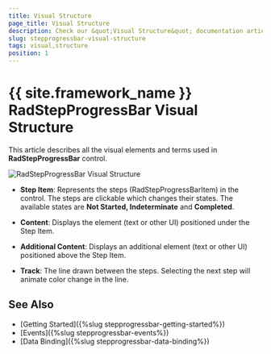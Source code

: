 ```yaml
---
title: Visual Structure
page_title: Visual Structure
description: Check our &quot;Visual Structure&quot; documentation article for the RadStepProgressBar control.
slug: stepprogressbar-visual-structure
tags: visual,structure
position: 1
---
```


# {{ site.framework_name }} RadStepProgressBar Visual Structure

This article describes all the visual elements and terms used in __RadStepProgressBar__ control. 

![RadStepProgressBar Visual Structure](images/stepprogressbar-visual-structure-0.png)

* __Step Item__: Represents the steps (RadStepProgressBarItem) in the control. The steps are clickable which changes their states. The available states are __Not Started, Indeterminate__ and __Completed__.

* __Content__: Displays the element (text or other UI) positioned under the Step Item.

* __Additional Content__: Displays an additional element (text or other UI) positioned above the Step Item.

* __Track__: The line drawn between the steps. Selecting the next step will animate color change in the line.

## See Also 
* [Getting Started]({%slug stepprogressbar-getting-started%})
* [Events]({%slug stepprogressbar-events%})
* [Data Binding]({%slug stepprogressbar-data-binding%})